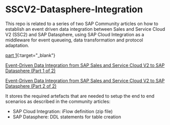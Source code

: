 # SSCV2-Datasphere-Integration
This repo is related to a series of two SAP Community articles on how to establish an event driven data integration between Sales and Service Cloud V2 (SSC2) and SAP Datasphere, using SAP Cloud Integration as a middleware for event queueing, data transformation and protocol adaptation. 

[part 1](https://youtube.com){:target="_blank"}

<a href="https://community.sap.com/t5/crm-and-cx-blogs-by-sap/event-driven-data-integration-from-sap-sales-and-service-cloud-v2-to-sap/ba-p/14003914" target="_blank">Event-Driven Data Integration from SAP Sales and Service Cloud V2 to SAP Datasphere (Part 1 of 2)</a>

<a href="https://community.sap.com/t5/crm-and-cx-blogs-by-sap/event-driven-data-integration-from-sap-sales-and-service-cloud-v2-to-sap/ba-p/14046866" target="_blank">Event-Driven Data Integration from SAP Sales and Service Cloud V2 to SAP Datasphere (Part 2 of 2)</a>

It stores the required artefacts that are needed to setup the end to end scenarios as described in the community articles:
* SAP Cloud Integration: iFlow definition (zip file)
* SAP Datasphere: DDL statements for table creation
